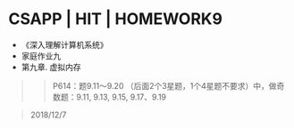 # CSAPP | HIT | HOMEWORK9
* 《深入理解计算机系统》
* 家庭作业九
* 第九章. 虚拟内存 <br>
>> P614：题9.11～9.20 （后面2个3星题，1个4星题不要求）中，做奇数题：9.11, 9.13, 9.15, 9.17、9.19 

> 2018/12/7